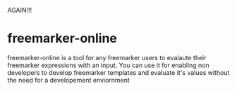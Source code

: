 AGAIN!!!

freemarker-online
====================

freemarker-online is a tool for any freemarker users to evalaute their freemarker expressions with an input.
You can use it for enabling non developers to develop freemarker templates and evaluate it's values without the need for a developement enviornment
